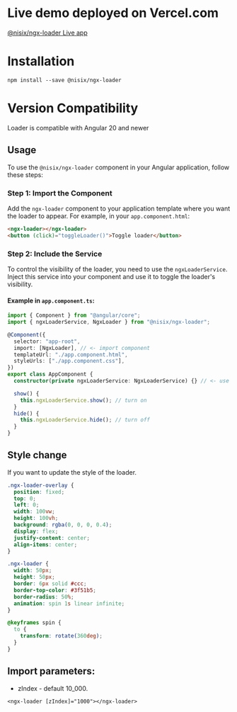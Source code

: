 # Live demo deployed on Vercel.com

[@nisix/ngx-loader Live app](https://ngx-loader.vercel.app/)

# Installation

```
npm install --save @nisix/ngx-loader
```

# Version Compatibility

Loader is compatible with Angular 20 and newer

## Usage

To use the `@nisix/ngx-loader` component in your Angular application, follow these steps:

### Step 1: Import the Component

Add the `ngx-loader` component to your application template where you want the loader to appear. For example, in your `app.component.html`:

```html
<ngx-loader></ngx-loader>
<button (click)="toggleLoader()">Toggle loader</button>
```

### Step 2: Include the Service

To control the visibility of the loader, you need to use the `ngxLoaderService`. Inject this service into your component and use it to toggle the loader's visibility.

#### Example in `app.component.ts`:

```typescript
import { Component } from "@angular/core";
import { ngxLoaderService, NgxLoader } from "@nisix/ngx-loader";

@Component({
  selector: "app-root",
  import: [NgxLoader], // <- import component
  templateUrl: "./app.component.html",
  styleUrls: ["./app.component.css"],
})
export class AppComponent {
  constructor(private ngxLoaderService: NgxLoaderService) {} // <- use service

  show() {
    this.ngxLoaderService.show(); // turn on
  }
  hide() {
    this.ngxLoaderService.hide(); // turn off
  }
}
```

## Style change

If you want to update the style of the loader.

```css
.ngx-loader-overlay {
  position: fixed;
  top: 0;
  left: 0;
  width: 100vw;
  height: 100vh;
  background: rgba(0, 0, 0, 0.4);
  display: flex;
  justify-content: center;
  align-items: center;
}

.ngx-loader {
  width: 50px;
  height: 50px;
  border: 6px solid #ccc;
  border-top-color: #3f51b5;
  border-radius: 50%;
  animation: spin 1s linear infinite;
}

@keyframes spin {
  to {
    transform: rotate(360deg);
  }
}
```

## Import parameters:

- zIndex - default 10_000.

```
<ngx-loader [zIndex]="1000"></ngx-loader>
```
